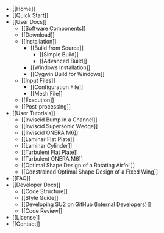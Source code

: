 * [[Home]]
* [[Quick Start]]
* [[User Docs]]
  * [[Software Components]]
  * [[Download]]
  * [[Installation]]
    * [[Build from Source]]
        * [[Simple Build]]
        * [[Advanced Build]]
    * [[Windows Installation]]
    * [[Cygwin Build for Windows]]
  * [[Input Files]]
    * [[Configuration File]]
    * [[Mesh File]]
  * [[Execution]]
  * [[Post-processing]]
* [[User Tutorials]]
  * [[Inviscid Bump in a Channel]]
  * [[Inviscid Supersonic Wedge]]
  * [[Inviscid ONERA M6]]
  * [[Laminar Flat Plate]]
  * [[Laminar Cylinder]]
  * [[Turbulent Flat Plate]]
  * [[Turbulent ONERA M6]]
  * [[Optimal Shape Design of a Rotating Airfoil]]
  * [[Constrained Optimal Shape Design of a Fixed Wing]]
* [[FAQ]]
* [[Developer Docs]]
  * [[Code Structure]]
  * [[Style Guide]]
  * [[Developing SU2 on GitHub (Internal Developers)]]
  * [[Code Review]]
* [[License]]
* [[Contact]]